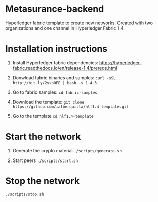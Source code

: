 # Metasurance-backend
Hyperledger fabric template to create new networks. Created with two organizations and one channel in Hyperledger Fabric 1.4.

# Installation instructions

1. Install Hyperledger fabric dependencies:
https://hyperledger-fabric.readthedocs.io/en/release-1.4/prereqs.html

2. Donwload fabric binaries and samples:
`curl -sSL http://bit.ly/2ysbOFE | bash -s 1.4.3`

3. Go to fabric samples:
`cd fabric-samples`

4. Download the template:
`git clone https://github.com/ialberquilla/hlf1.4-template.git`

5. Go to the template
`cd hlf1.4-template`

# Start the network
1. Generate the crypto material
`./scripts/generate.sh`

2. Start peers
`./scripts/start.sh`

# Stop the network
`./scripts/stop.sh`
